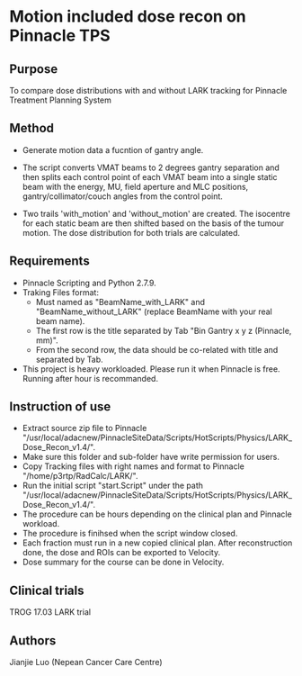 # Motion included dose recon on Pinnacle TPS

## Purpose
To compare dose distributions with and without LARK tracking for Pinnacle Treatment Planning System

## Method
- Generate motion data a fucntion of gantry angle. 

- The script converts VMAT beams to 2 degrees gantry separation and then splits each control point of each VMAT beam into a single static beam with the energy, MU, field aperture and MLC positions, gantry/collimator/couch angles from the control point. 

- Two trails 'with_motion' and 'without_motion' are created. The isocentre for each static beam are then shifted based on the basis of the tumour motion. The dose distribution for both trials are calculated. 

## Requirements
* Pinnacle Scripting and Python 2.7.9.
* Traking Files format:
	* Must named as "BeamName_with_LARK" and "BeamName_without_LARK" (replace BeamName with your real beam name).
	* The first row is the title separated by Tab "Bin	Gantry	x	y	z (Pinnacle, mm)".
	* From the second row, the data should be co-related with title and separated by Tab.
* This project is heavy workloaded. Please run it when Pinnacle is free. Running after hour is recommanded.

## Instruction of use
* Extract source zip file to Pinnacle "/usr/local/adacnew/PinnacleSiteData/Scripts/HotScripts/Physics/LARK_Dose_Recon_v1.4/".
* Make sure this folder and sub-folder have write permission for users.
* Copy Tracking files with right names and format to Pinnacle "/home/p3rtp/RadCalc/LARK/".
* Run the initial script "start.Script" under the path "/usr/local/adacnew/PinnacleSiteData/Scripts/HotScripts/Physics/LARK_Dose_Recon_v1.4/".
* The procedure can be hours depending on the clinical plan and Pinnacle workload. 
* The procedure is finihsed when the script window closed.
* Each fraction must run in a new copied clinical plan. After reconstruction done, the dose and ROIs can be exported to Velocity.
* Dose summary for the course can be done in Velocity.

## Clinical trials 
TROG 17.03 LARK trial 

## Authors
Jianjie Luo (Nepean Cancer Care Centre)


